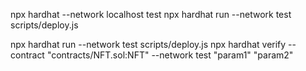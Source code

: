 npx hardhat --network localhost test
npx hardhat run --network test scripts/deploy.js


npx hardhat run --network test scripts/deploy.js 
npx hardhat verify --contract "contracts/NFT.sol:NFT" --network test <contractAddress> "param1" "param2"
